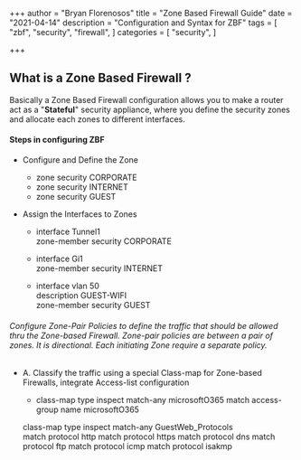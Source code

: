 +++
author = "Bryan Florenosos"
title = "Zone Based Firewall Guide"
date = "2021-04-14"
description = "Configuration and Syntax for ZBF"
tags = [
    "zbf",
    "security",
    "firewall",
]
categories = [
    "security",
]

+++

## What is a Zone Based Firewall ?

Basically a Zone Based Firewall configuration allows you to make a router act as a "**Stateful**" security appliance, where you define the security zones and allocate each zones to different interfaces.

#### Steps in configuring ZBF

* Configure and Define the Zone
  * zone security CORPORATE
  * zone security INTERNET
  * zone security GUEST

* Assign the Interfaces to Zones
  * interface Tunnel1  
    zone-member security CORPORATE

  * interface Gi1  
    zone-member security INTERNET

  * interface vlan 50  
    description GUEST-WIFI  
    zone-member security GUEST  

###### Configure Zone-Pair Policies to define the traffic that should be allowed thru the Zone-based Firewall. Zone-pair policies are between a pair of zones. It is directional. Each initiating Zone require a separate policy.

* A. Classify the traffic using a special Class-map for Zone-based Firewalls, integrate Access-list configuration
  * class-map type inspect match-any microsoftO365
   match access-group name microsoftO365  

   class-map type inspect match-any GuestWeb_Protocols  
    match protocol http
    match protocol https
    match protocol dns
    match protocol ftp
    match protocol icmp
    match protocol isakmp



  


